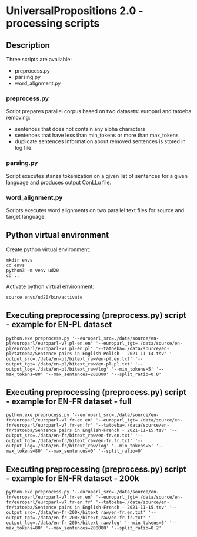 # UniversalPropositions 2.0 - processing scripts

## Description
Three scripts are available:
- preprocess.py
- parsing.py
- word_alignment.py

### preprocess.py
Script prepares parallel corpus based on two datasets: europarl and tatoeba removing:
- sentences that does not contain any alpha characters
- sentences that have less than min_tokens or more than max_tokens
- duplicate sentences
Information about removed sentences is stored in log file.

### parsing.py
Script executes stanza tokenization on a given list of sentences for a given language and produces output ConLLu file.

### word_alignment.py
Scripts executes word alignments on two parallel text files for source and target language.

## Python virtual environment
Create python virtual environment:
```
mkdir envs
cd envs
python3 -m venv ud20
cd ..
```
Activate python virtual environment:
```
source envs/ud20/bin/activate
```

## Executing preprocessing (preprocess.py) script - example for EN-PL dataset
```
python.exe preprocess.py '--europarl_src=./data/source/en-pl/europarl/europarl-v7.pl-en.en' '--europarl_tgt=./data/source/en-pl/europarl/europarl-v7.pl-en.pl' '--tatoeba=./data/source/en-pl/tatoeba/Sentence pairs in English-Polish - 2021-11-14.tsv' '--output_src=./data/en-pl/bitext_raw/en-pl.en.txt' '--output_tgt=./data/en-pl/bitext_raw/en-pl.pl.txt' '--output_log=./data/en-pl/bitext_raw/log' '--min_tokens=5' '--max_tokens=80' '--max_sentences=200000' '--split_ratio=0.8'
```
## Executing preprocessing (preprocess.py) script - example for EN-FR dataset - full
```
python.exe preprocess.py '--europarl_src=./data/source/en-fr/europarl/europarl-v7.fr-en.en' '--europarl_tgt=./data/source/en-fr/europarl/europarl-v7.fr-en.fr' '--tatoeba=./data/source/en-fr/tatoeba/Sentence pairs in English-French - 2021-11-15.tsv' '--output_src=./data/en-fr/bitext_raw/en-fr.en.txt' '--output_tgt=./data/en-fr/bitext_raw/en-fr.fr.txt' '--output_log=./data/en-fr/bitext_raw/log' '--min_tokens=5' '--max_tokens=80' '--max_sentences=0' '--split_ratio=0'
```
## Executing preprocessing (preprocess.py) script - example for EN-FR dataset - 200k
```
python.exe preprocess.py '--europarl_src=./data/source/en-fr/europarl/europarl-v7.fr-en.en' '--europarl_tgt=./data/source/en-fr/europarl/europarl-v7.fr-en.fr' '--tatoeba=./data/source/en-fr/tatoeba/Sentence pairs in English-French - 2021-11-15.tsv' '--output_src=./data/en-fr-200k/bitext_raw/en-fr.en.txt' '--output_tgt=./data/en-fr-200k/bitext_raw/en-fr.fr.txt' '--output_log=./data/en-fr-200k/bitext_raw/log' '--min_tokens=5' '--max_tokens=80' '--max_sentences=200000' '--split_ratio=0.2'
```
